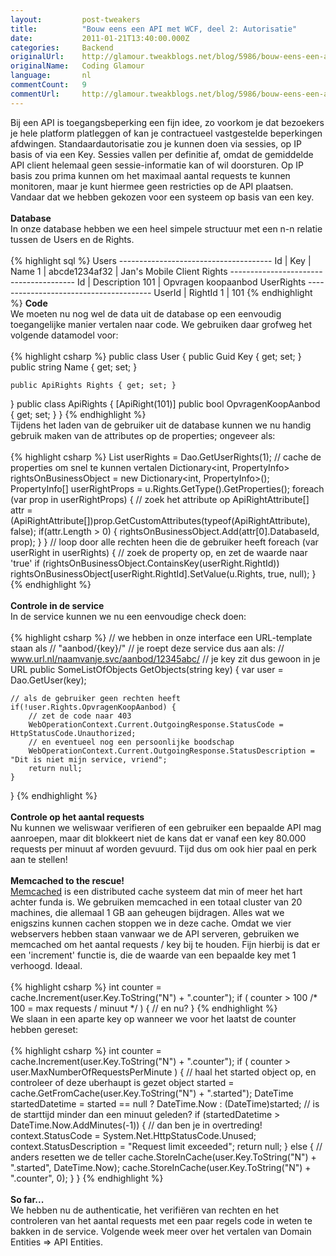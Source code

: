 ```yaml
---
layout:         post-tweakers
title:          "Bouw eens een API met WCF, deel 2: Autorisatie"
date:           2011-01-21T13:40:00.000Z
categories:     Backend
originalUrl:    http://glamour.tweakblogs.net/blog/5986/bouw-eens-een-api-met-wcf-deel-2-autorisatie.html
originalName:   Coding Glamour
language:       nl
commentCount:   9
commentUrl:     http://glamour.tweakblogs.net/blog/5986/bouw-eens-een-api-met-wcf-deel-2-autorisatie.html#reacties
---
```


   <p class="article">Bij een API is toegangsbeperking een fijn idee, zo voorkom je dat bezoekers
  je hele platform platleggen of kan je contractueel vastgestelde beperkingen
  afdwingen. Standaardautorisatie zou je kunnen doen via sessies, op IP basis
  of via een Key. Sessies vallen per definitie af, omdat de gemiddelde API
  client helemaal geen sessie-informatie kan of wil doorsturen. Op IP basis
  zou prima kunnen om het maximaal aantal requests te kunnen monitoren, maar
  je kunt hiermee geen restricties op de API plaatsen. Vandaar dat we hebben
  gekozen voor een systeem op basis van een key.
  <br>
  <br>
<b>Database</b>
  <br>In onze database hebben we een heel simpele structuur met een n-n relatie
  tussen de Users en de Rights.
  <br>
  <br>
{% highlight sql %}
Users
--------------------------------------
Id  | Key               | Name
1   | abcde1234af32     | Jan's Mobile Client
Rights
---------------------------------------
Id  | Description
101 | Opvragen koopaanbod
UserRights
---------------------------------------
UserId  | RightId
1       | 101
{% endhighlight %}
  <!--more-->
<b>Code</b>
  <br>We moeten nu nog wel de data uit de database op een eenvoudig toegangelijke
  manier vertalen naar code. We gebruiken daar grofweg het volgende datamodel
  voor:
  <br>
  <br>
{% highlight csharp %}
public class User
{
    public Guid Key { get; set; }
    public string Name { get; set; }
    
    public ApiRights Rights { get; set; }
}
public class ApiRights
{
    [ApiRight(101)]
    public bool OpvragenKoopAanbod { get; set; }
}
{% endhighlight %}
  <br>Tijdens het laden van de gebruiker uit de database kunnen we nu handig
  gebruik maken van de attributes op de properties; ongeveer als:
  <br>
  <br>
{% highlight csharp %}
List<UserRights> userRights = Dao.GetUserRights(1);
// cache de properties om snel te kunnen vertalen
Dictionary<int, PropertyInfo> rightsOnBusinessObject = new Dictionary<int, PropertyInfo>();
PropertyInfo[] userRightProps = u.Rights.GetType().GetProperties();
foreach (var prop in userRightProps)
{
    // zoek het attribute op
    ApiRightAttribute[] attr = (ApiRightAttribute[])prop.GetCustomAttributes(typeof(ApiRightAttribute), false);
    if(attr.Length > 0)
    {
        rightsOnBusinessObject.Add(attr[0].DatabaseId, prop);
    }
}
// loop door alle rechten heen die de gebruiker heeft
foreach (var userRight in userRights)
{
    // zoek de property op, en zet de waarde naar 'true'
    if (rightsOnBusinessObject.ContainsKey(userRight.RightId))
        rightsOnBusinessObject[userRight.RightId].SetValue(u.Rights, true, null);
}
{% endhighlight %}
  <br>
  <br>
<b>Controle in de service</b>
  <br>In de service kunnen we nu een eenvoudige check doen:
  <br>
  <br>
{% highlight csharp %}
// we hebben in onze interface een URL-template staan als
// "aanbod/{key}/"
// je roept deze service dus aan als:
// www.url.nl/naamvanje.svc/aanbod/12345abc/
// je key zit dus gewoon in je URL
public SomeListOfObjects GetObjects(string key) {
    var user = Dao.GetUser(key);
    
    // als de gebruiker geen rechten heeft
    if(!user.Rights.OpvragenKoopAanbod) {
        // zet de code naar 403
        WebOperationContext.Current.OutgoingResponse.StatusCode = HttpStatusCode.Unauthorized;
        // en eventueel nog een persoonlijke boodschap
        WebOperationContext.Current.OutgoingResponse.StatusDescription = "Dit is niet mijn service, vriend";
        return null;
    }
}
{% endhighlight %}
  <br>
  <br>
<b>Controle op het aantal requests</b>
  <br>Nu kunnen we weliswaar verifieren of een gebruiker een bepaalde API mag
  aanroepen, maar dit blokkeert niet de kans dat er vanaf een key 80.000
  requests per minuut af worden gevuurd. Tijd dus om ook hier paal en perk
  aan te stellen!
  <br>
  <br>
<b>Memcached to the rescue!</b>
  <br>
<a href="http://memcached.org/" rel="external">Memcached</a> is een distributed
  cache systeem dat min of meer het hart achter funda is. We gebruiken memcached
  in een totaal cluster van 20 machines, die allemaal 1 GB aan geheugen bijdragen.
  Alles wat we enigszins kunnen cachen stoppen we in deze cache. Omdat we
  vier webservers hebben staan vanwaar we de API serveren, gebruiken we memcached
  om het aantal requests / key bij te houden. Fijn hierbij is dat er een
  &apos;increment&apos; functie is, die de waarde van een bepaalde key met
  1 verhoogd. Ideaal.
  <br>
  <br>
{% highlight csharp %}
int counter = cache.Increment(user.Key.ToString("N") + ".counter");
if ( counter > 100 /* 100 = max requests / minuut */ ) {
    // en nu?
}
{% endhighlight %}
  <br>We slaan in een aparte key op wanneer we voor het laatst de counter hebben
  gereset:
  <br>
  <br>
{% highlight csharp %}
int counter = cache.Increment(user.Key.ToString("N") + ".counter");
if ( counter > user.MaxNumberOfRequestsPerMinute ) {
    // haal het started object op, en controleer of deze uberhaupt is gezet
    object started = cache.GetFromCache(user.Key.ToString("N") + ".started");
    DateTime startedDatetime = started == null ? DateTime.Now : (DateTime)started;
    // is de starttijd minder dan een minuut geleden?
    if (startedDatetime > DateTime.Now.AddMinutes(-1))
    {
        // dan ben je in overtreding!
        context.StatusCode = System.Net.HttpStatusCode.Unused;
        context.StatusDescription = "Request limit exceeded";
        return null;
    }
    else
    {
        // anders resetten we de teller
        cache.StoreInCache(user.Key.ToString("N") + ".started", DateTime.Now);
        cache.StoreInCache(user.Key.ToString("N") + ".counter", 0);
    }
}
{% endhighlight %}
  <br>
  <br>
<b>So far...</b>
  <br>We hebben nu de authenticatie, het verifi&#xEB;ren van rechten en het
  controleren van het aantal requests met een paar regels code in weten te
  bakken in de service. Volgende week meer over het vertalen van Domain Entities
  =&gt; API Entities.</p>
   